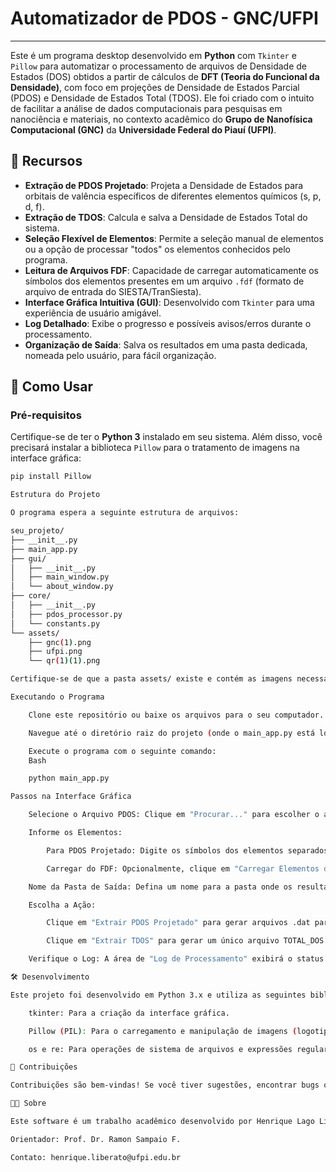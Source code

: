 # Automatizador de PDOS - GNC/UFPI

---

Este é um programa desktop desenvolvido em **Python** com `Tkinter` e `Pillow` para automatizar o processamento de arquivos de Densidade de Estados (DOS) obtidos a partir de cálculos de **DFT (Teoria do Funcional da Densidade)**, com foco em projeções de Densidade de Estados Parcial (PDOS) e Densidade de Estados Total (TDOS). Ele foi criado com o intuito de facilitar a análise de dados computacionais para pesquisas em nanociência e materiais, no contexto acadêmico do **Grupo de Nanofísica Computacional (GNC)** da **Universidade Federal do Piauí (UFPI)**.

## 🌟 Recursos

* **Extração de PDOS Projetado**: Projeta a Densidade de Estados para orbitais de valência específicos de diferentes elementos químicos (s, p, d, f).
* **Extração de TDOS**: Calcula e salva a Densidade de Estados Total do sistema.
* **Seleção Flexível de Elementos**: Permite a seleção manual de elementos ou a opção de processar "todos" os elementos conhecidos pelo programa.
* **Leitura de Arquivos FDF**: Capacidade de carregar automaticamente os símbolos dos elementos presentes em um arquivo `.fdf` (formato de arquivo de entrada do SIESTA/TranSiesta).
* **Interface Gráfica Intuitiva (GUI)**: Desenvolvido com `Tkinter` para uma experiência de usuário amigável.
* **Log Detalhado**: Exibe o progresso e possíveis avisos/erros durante o processamento.
* **Organização de Saída**: Salva os resultados em uma pasta dedicada, nomeada pelo usuário, para fácil organização.

## 🚀 Como Usar

### Pré-requisitos

Certifique-se de ter o **Python 3** instalado em seu sistema. Além disso, você precisará instalar a biblioteca `Pillow` para o tratamento de imagens na interface gráfica:

```bash
pip install Pillow

Estrutura do Projeto

O programa espera a seguinte estrutura de arquivos:

seu_projeto/
├── __init__.py
├── main_app.py
├── gui/
│   ├── __init__.py
│   ├── main_window.py
│   └── about_window.py
├── core/
│   ├── __init__.py
│   ├── pdos_processor.py
│   └── constants.py
└── assets/
    ├── gnc(1).png
    ├── ufpi.png
    └── qr(1)(1).png

Certifique-se de que a pasta assets/ existe e contém as imagens necessárias.

Executando o Programa

    Clone este repositório ou baixe os arquivos para o seu computador.

    Navegue até o diretório raiz do projeto (onde o main_app.py está localizado) em seu terminal.

    Execute o programa com o seguinte comando:
    Bash

    python main_app.py

Passos na Interface Gráfica

    Selecione o Arquivo PDOS: Clique em "Procurar..." para escolher o arquivo de entrada (.PDOS) gerado pelo seu cálculo de DFT.

    Informe os Elementos:

        Para PDOS Projetado: Digite os símbolos dos elementos separados por vírgula (ex: C,O,Fe). Você também pode digitar all para processar todos os elementos listados no banco de dados interno.

        Carregar do FDF: Opcionalmente, clique em "Carregar Elementos do FDF" e selecione um arquivo .fdf do seu cálculo. O programa tentará extrair os símbolos dos elementos e preencher o campo "Elementos" automaticamente.

    Nome da Pasta de Saída: Defina um nome para a pasta onde os resultados (.dat) serão salvos.

    Escolha a Ação:

        Clique em "Extrair PDOS Projetado" para gerar arquivos .dat para cada orbital de valência dos elementos selecionados.

        Clique em "Extrair TDOS" para gerar um único arquivo TOTAL_DOS.dat contendo a densidade de estados total.

    Verifique o Log: A área de "Log de Processamento" exibirá o status da operação, avisos e erros.

🛠️ Desenvolvimento

Este projeto foi desenvolvido em Python 3.x e utiliza as seguintes bibliotecas:

    tkinter: Para a criação da interface gráfica.

    Pillow (PIL): Para o carregamento e manipulação de imagens (logotipos, QR Code).

    os e re: Para operações de sistema de arquivos e expressões regulares no processamento de texto.

🤝 Contribuições

Contribuições são bem-vindas! Se você tiver sugestões, encontrar bugs ou quiser implementar novas funcionalidades, sinta-se à vontade para abrir uma issue ou enviar um pull request.

👨‍🔬 Sobre

Este software é um trabalho acadêmico desenvolvido por Henrique Lago Liberato, aluno do curso de Física do Instituto de Ciências da Natureza, Meio Ambiente e Tecnologia (ICV) da Universidade Federal do Piauí (UFPI) e membro do Grupo de Nanofísica Computacional (GNC).

Orientador: Prof. Dr. Ramon Sampaio F.

Contato: henrique.liberato@ufpi.edu.br
